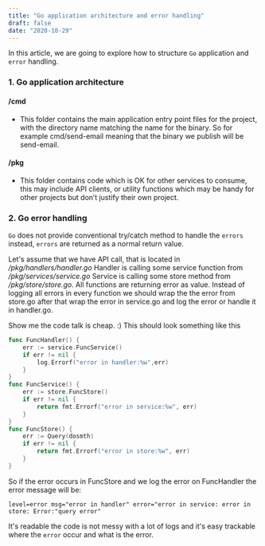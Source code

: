 ```yaml
---
title: "Go application architecture and error handling"
draft: false
date: "2020-10-29"
---
```


 In this article, we are going to explore how to structure `Go` application and `error` handling.

### 1. Go application architecture
#### /cmd
- This folder contains the main application entry point files for the project, with the directory name matching the name for the binary. So for example cmd/send-email meaning that the binary we publish will be send-email.

#### /pkg
- This folder contains code which is OK for other services to consume, this may include API clients, or utility functions which may be handy for other projects but don’t justify their own project.


### 2. Go error handling
`Go` does not provide conventional try/catch method to handle the `errors` instead, `errors` are returned as a normal return value.

Let's assume that we have API call, that is located in */pkg/handlers/handler.go*
Handler is calling some service function from */pkg/services/service.go*
Service is calling some store method from */pkg/store/store.go*. All functions are returning error as value.
Instead of logging  all errors in every function we should wrap the the error from store.go after that wrap the error in service.go and log the error or handle it in handler.go.

Show me the code talk is cheap. :) 
This should look something like this

```go
func FuncHandler() {
	err := service.FuncService()
	if err != nil {
		log.Errorf("error in handler:%w",err)
	}
}
func FuncService() {
	err := store.FuncStore()
	if err != nil {
		return fmt.Errorf("error in service:%w", err)
	}
}
func FuncStore() {
	err := Query(dosmth)
	if err != nil {
		return fmt.Errorf("error in store:%w", err)
	}
}
```

So if the error occurs in FuncStore and we log the error on FuncHandler the error message will be:


`level=error msg="error in handler" error="error in service: error in store: Error:"query error"`

It's readable the code is not messy with a lot of logs and it's easy trackable where the `error` occur and what is the error.
